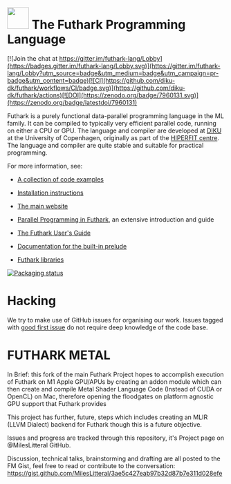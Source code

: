 <img src="assets/logo.svg" height="50px"/> The Futhark Programming Language
==========

[![Join the chat at https://gitter.im/futhark-lang/Lobby](https://badges.gitter.im/futhark-lang/Lobby.svg)](https://gitter.im/futhark-lang/Lobby?utm_source=badge&utm_medium=badge&utm_campaign=pr-badge&utm_content=badge)[![CI](https://github.com/diku-dk/futhark/workflows/CI/badge.svg)](https://github.com/diku-dk/futhark/actions)[![DOI](https://zenodo.org/badge/7960131.svg)](https://zenodo.org/badge/latestdoi/7960131)

Futhark is a purely functional data-parallel programming language in
the ML family.  It can be compiled to typically very efficient
parallel code, running on either a CPU or GPU.  The language and
compiler are developed at [DIKU](http://diku.dk) at the University of
Copenhagen, originally as part of the [HIPERFIT
centre](http://hiperfit.dk).  The language and compiler are quite
stable and suitable for practical programming.

For more information, see:

* [A collection of code examples](https://futhark-lang.org/examples.html)

* [Installation instructions](http://futhark.readthedocs.io/en/latest/installation.html)

* [The main website](http://futhark-lang.org)

* [Parallel Programming in
  Futhark](https://futhark-book.readthedocs.io/en/latest/), an
  extensive introduction and guide

* [The Futhark User's Guide](http://futhark.readthedocs.io)

* [Documentation for the built-in prelude](https://futhark-lang.org/docs/prelude)

* [Futhark libraries](https://futhark-lang.org/pkgs/)

[![Packaging status](https://repology.org/badge/vertical-allrepos/futhark.svg)](https://repology.org/project/futhark/versions)

Hacking
=======

We try to make use of GitHub issues for organising our work.  Issues
tagged with
[good first issue](https://github.com/diku-dk/futhark/issues?q=is%3Aissue+is%3Aopen+label%3A%22good+first+issue%22)
do not require deep knowledge of the code base.


FUTHARK METAL
=============

In Brief: this fork of the main Futhark Project hopes to accomplish execution of Futhark on M1 Apple GPU/APUs by creating an addon module which can then create and compile Metal Shader Language Code (Instead of CUDA or OpenCL) on Mac, therefore opening the floodgates on platform agnostic GPU support that Futhark provides

This project has further, future, steps which includes creating an MLIR (LLVM Dialect) backend for Futhark though this is a future objective.

Issues and progress are tracked through this repository, it's Project page on @MilesLitteral GitHub.

Discussion, technical talks, brainstorming and drafting are all posted to the FM Gist, feel free to read or contribute to the conversation: 
https://gist.github.com/MilesLitteral/3ae5c427eab97b32d87b7e311d028efe
